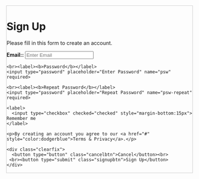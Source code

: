 <form action="action_page.php" style="border:1px solid #ccc">
  <div class="container">
    <h1>Sign Up</h1>
    <p>Please fill in this form to create an account.</p>
    <label><b>Email:: </b></label>
    <input type="text" placeholder="Enter Email" name="email" required>

    <br><label><b>Password</b></label>
    <input type="password" placeholder="Enter Password" name="psw" required>

    <br><label><b>Repeat Password</b></label>
    <input type="password" placeholder="Repeat Password" name="psw-repeat" required>

    <label>
      <input type="checkbox" checked="checked" style="margin-bottom:15px"> Remember me
    </label>

    <p>By creating an account you agree to our <a href="#" style="color:dodgerblue">Terms & Privacy</a>.</p>

    <div class="clearfix">
      <button type="button" class="cancelbtn">Cancel</button><br>
     <br><button type="submit" class="signupbtn">Sign Up</button>
    </div>
  </div>
</form>

